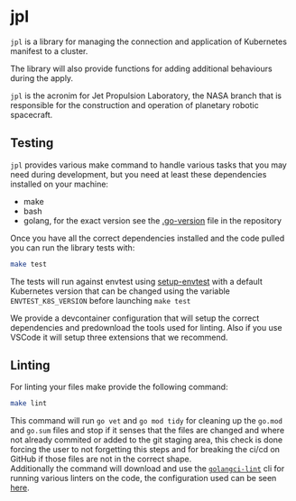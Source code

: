 # jpl

`jpl` is a library for managing the connection and application of Kubernetes manifest to a cluster.

The library will also provide functions for adding additional behaviours during the apply.

`jpl` is the acronim for Jet Propulsion Laboratory, the NASA branch that is responsible for the construction and
operation of planetary robotic spacecraft.

## Testing

`jpl` provides various make command to handle various tasks that you may need during development, but you need at
least these dependencies installed on your machine:

- make
- bash
- golang, for the exact version see the [.go-version](/.go-version) file in the repository

Once you have all the correct dependencies installed and the code pulled you can run the library tests with:

```bash
make test
```

The tests will run against envtest using [setup-envtest] with a default Kubernetes version that can be
changed using the variable `ENVTEST_K8S_VERSION` before launching `make test`

We provide a devcontainer configuration that will setup the correct dependencies and predownload the tools used
for linting. Also if you use VSCode it will setup three extensions that we recommend.

## Linting

For linting your files make provide the following command:

```bash
make lint
```

This command will run `go vet` and `go mod tidy` for cleaning up the `go.mod` and `go.sum` files and stop if it senses
that the files are changed and where not already commited or added to the git staging area, this check is done forcing
the user to not forgetting this steps and for breaking the ci/cd on GitHub if those files are not
in the correct shape.  
Additionally the command will download and use the [`golangci-lint`][golangci-lint] cli for running various linters
on the code, the configuration used can be seen [here](/tools/.golangci.yml).

[setup-envtest]: https://github.com/kubernetes-sigs/controller-runtime/tree/HEAD/tools/setup-envtest
  (Tool that manages binaries for envtest)
[golangci-lint]: https://golangci-lint.run (Fast linters Runner for Go)
